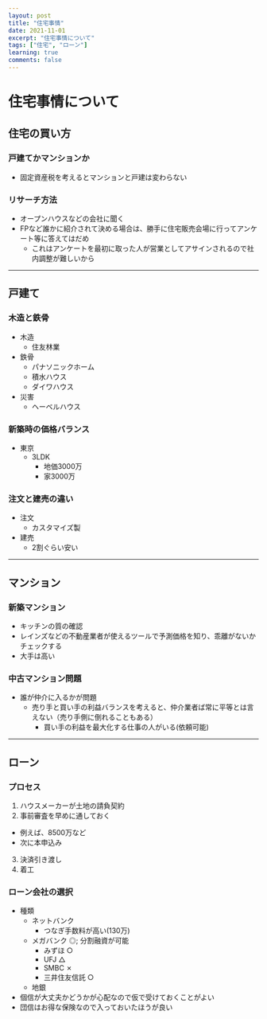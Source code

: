 ```yaml
---
layout: post
title: "住宅事情"
date: 2021-11-01
excerpt: "住宅事情について"
tags: ["住宅", "ローン"]
learning: true
comments: false
---
```



# 住宅事情について

## 住宅の買い方

### 戸建てかマンションか
 - 固定資産税を考えるとマンションと戸建は変わらない

### リサーチ方法
 - オープンハウスなどの会社に聞く
 - FPなど誰かに紹介されて決める場合は、勝手に住宅販売会場に行ってアンケート等に答えてはだめ
   - これはアンケートを最初に取った人が営業としてアサインされるので社内調整が難しいから

---

## 戸建て

### 木造と鉄骨
 - 木造
   - 住友林業
 - 鉄骨
   - パナソニックホーム
   - 積水ハウス
   - ダイワハウス
 - 災害
   - ヘーベルハウス

### 新築時の価格バランス 
 - 東京
   - 3LDK
	 - 地価3000万
	 - 家3000万

### 注文と建売の違い
 - 注文
   - カスタマイズ製
 - 建売
   - 2割ぐらい安い

---

## マンション

### 新築マンション
 - キッチンの質の確認
 - レインズなどの不動産業者が使えるツールで予測価格を知り、乖離がないかチェックする
 - 大手は高い

### 中古マンション問題
 - 誰が仲介に入るかが問題
   - 売り手と買い手の利益バランスを考えると、仲介業者ば常に平等とは言えない（売り手側に倒れることもある）
	 - 買い手の利益を最大化する仕事の人がいる(依頼可能)

---

## ローン

### プロセス
 1. ハウスメーカーが土地の請負契約
 2.  事前審査を早めに通しておく
   - 例えば、8500万など
   - 次に本申込み
 3. 決済引き渡し
 4. 着工

### ローン会社の選択
 - 種類
   - ネットバンク
	 - つなぎ手数料が高い(130万)
   - メガバンク ◎; 分割融資が可能
     - みずほ ○
     - UFJ △
     - SMBC ✗
     - 三井住友信託 ○
   - 地銀
 - 個信が大丈夫かどうかが心配なので仮で受けておくことがよい
 - 団信はお得な保険なので入っておいたほうが良い
 
